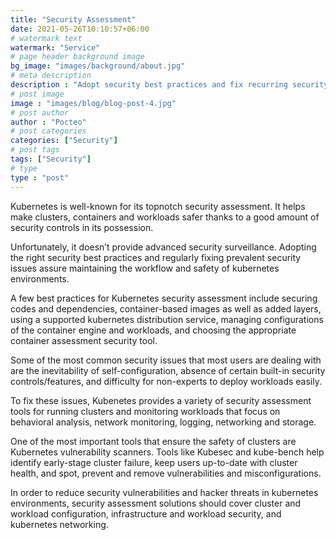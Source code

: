 ```yaml
---
title: "Security Assessment"
date: 2021-05-26T10:10:57+06:00
# watermark text
watermark: "Service"
# page header background image
bg_image: "images/background/about.jpg"
# meta description
description : "Adopt security best practices and fix recurring security issues by using Kubernetes vulnerability scanners like Kubesec and kube-bench."
# post image
image : "images/blog/blog-post-4.jpg"
# post author
author : "Pocteo"
# post categories
categories: ["Security"]
# post tags
tags: ["Security"]
# type
type : "post"
---
```


Kubernetes is well-known for its topnotch security assessment. It helps make clusters, containers and workloads safer thanks to a good amount of security controls in its possession. 

Unfortunately, it doesn’t provide advanced security surveillance. Adopting the right security best practices and regularly fixing prevalent security issues assure maintaining the workflow and safety of kubernetes environments.  

A few best practices for Kubernetes security assessment include securing codes and dependencies, container-based images as well as added layers, using a supported kubernetes distribution service, managing configurations of the container engine and workloads, and choosing the appropriate container assessment security tool.

Some of the most common security issues that most users are dealing with are the inevitability of self-configuration, absence of certain built-in security controls/features, and difficulty for non-experts to deploy workloads easily.
 
To fix these issues, Kubenetes provides a variety of security assessment tools for running clusters and monitoring workloads that focus on behavioral analysis, network monitoring, logging, networking and storage. 

One of the most important tools that ensure the safety of clusters are Kubernetes vulnerability scanners. Tools like Kubesec and kube-bench help identify early-stage cluster failure, keep users up-to-date with cluster health, and spot, prevent and remove vulnerabilities and misconfigurations. 

In order to reduce security vulnerabilities and hacker threats in kubernetes environments, security assessment solutions should cover cluster and workload configuration, infrastructure and workload security, and kubernetes networking.
